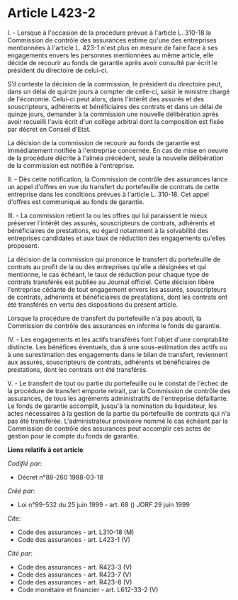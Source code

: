 # Article L423-2

I. - Lorsque à l'occasion de la procédure prévue à l'article L. 310-18 la Commission de contrôle des assurances estime qu'une
des entreprises mentionnées à l'article L. 423-1 n'est plus en mesure de faire face à ses engagements envers les personnes
mentionnées au même article, elle décide de recourir au fonds de garantie après avoir consulté par écrit le président du
directoire de celui-ci.

S'il conteste la décision de la commission, le président du directoire peut, dans un délai de quinze jours à compter de
celle-ci, saisir le ministre chargé de l'économie. Celui-ci peut alors, dans l'intérêt des assurés et des souscripteurs,
adhérents et bénéficiaires des contrats et dans un délai de quinze jours, demander à la commission une nouvelle délibération
après avoir recueilli l'avis écrit d'un collège arbitral dont la composition est fixée par décret en Conseil d'Etat.

La décision de la commission de recourir au fonds de garantie est immédiatement notifiée à l'entreprise concernée. En cas de
mise en oeuvre de la procédure décrite à l'alinéa précédent, seule la nouvelle délibération de la commission est notifiée à
l'entreprise.

II. - Dès cette notification, la Commission de contrôle des assurances lance un appel d'offres en vue du transfert du
portefeuille de contrats de cette entreprise dans les conditions prévues à l'article L. 310-18. Cet appel d'offres est
communiqué au fonds de garantie.

III. - La commission retient la ou les offres qui lui paraissent le mieux préserver l'intérêt des assurés, souscripteurs de
contrats, adhérents et bénéficiaires de prestations, eu égard notamment à la solvabilité des entreprises candidates et aux
taux de réduction des engagements qu'elles proposent.

La décision de la commission qui prononce le transfert du portefeuille de contrats au profit de la ou des entreprises qu'elle
a désignées et qui mentionne, le cas échéant, le taux de réduction pour chaque type de contrats transférés est publiée au
Journal officiel. Cette décision libère l'entreprise cédante de tout engagement envers les assurés, souscripteurs de
contrats, adhérents et bénéficiaires de prestations, dont les contrats ont été transférés en vertu des dispositions du
présent article.

Lorsque la procédure de transfert du portefeuille n'a pas abouti, la Commission de contrôle des assurances en informe le
fonds de garantie.

IV. - Les engagements et les actifs transférés font l'objet d'une comptabilité distincte. Les bénéfices éventuels, dus à une
sous-estimation des actifs ou à une surestimation des engagements dans le bilan de transfert, reviennent aux assurés,
souscripteurs de contrats, adhérents et bénéficiaires de prestations, dont les contrats ont été transférés.

V. - Le transfert de tout ou partie du portefeuille ou le constat de l'échec de la procédure de transfert emporte retrait,
par la Commission de contrôle des assurances, de tous les agréments administratifs de l'entreprise défaillante. Le fonds de
garantie accomplit, jusqu'à la nomination du liquidateur, les actes nécessaires à la gestion de la partie du portefeuille de
contrats qui n'a pas été transférée. L'administrateur provisoire nommé le cas échéant par la Commission de contrôle des
assurances peut accomplir ces actes de gestion pour le compte du fonds de garantie.

**Liens relatifs à cet article**

_Codifié par_:

  - Décret n°88-260 1988-03-18

_Créé par_:

  - Loi n°99-532 du 25 juin 1999 - art. 68 () JORF 29 juin 1999

_Cite_:

  - Code des assurances - art. L310-18 (M)
  - Code des assurances - art. L423-1 (V)

_Cité par_:

  - Code des assurances - art. R423-3 (V)
  - Code des assurances - art. R423-7 (V)
  - Code des assurances - art. R423-8 (V)
  - Code monétaire et financier - art. L612-33-2 (V)

